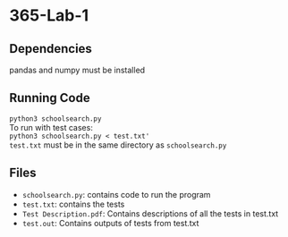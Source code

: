# 365-Lab-1

## Dependencies
pandas and numpy must be installed

## Running Code
`python3 schoolsearch.py`<br>
To run with test cases:<br>
`python3 schoolsearch.py < test.txt'`<br>
`test.txt` must be in the same directory as `schoolsearch.py`
## Files
- `schoolsearch.py`: contains code to run the program
- `test.txt`: contains the tests
- `Test Description.pdf`: Contains descriptions of all the tests in test.txt
-  `test.out`: Contains outputs of tests from test.txt
